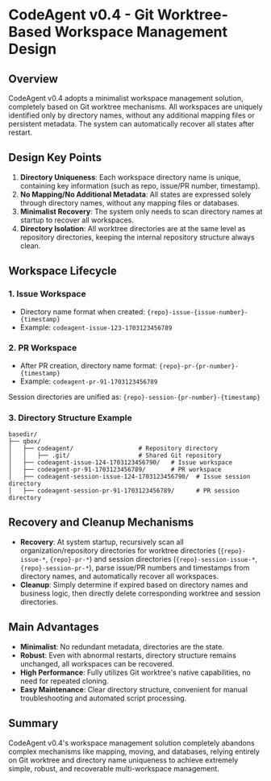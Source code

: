 # CodeAgent v0.4 - Git Worktree-Based Workspace Management Design

## Overview

CodeAgent v0.4 adopts a minimalist workspace management solution, completely based on Git worktree mechanisms. All workspaces are uniquely identified only by directory names, without any additional mapping files or persistent metadata. The system can automatically recover all states after restart.

## Design Key Points

1. **Directory Uniqueness**: Each workspace directory name is unique, containing key information (such as repo, issue/PR number, timestamp).
2. **No Mapping/No Additional Metadata**: All states are expressed solely through directory names, without any mapping files or databases.
3. **Minimalist Recovery**: The system only needs to scan directory names at startup to recover all workspaces.
4. **Directory Isolation**: All worktree directories are at the same level as repository directories, keeping the internal repository structure always clean.

## Workspace Lifecycle

### 1. Issue Workspace

- Directory name format when created: `{repo}-issue-{issue-number}-{timestamp}`
- Example: `codeagent-issue-123-1703123456789`

### 2. PR Workspace

- After PR creation, directory name format: `{repo}-pr-{pr-number}-{timestamp}`
- Example: `codeagent-pr-91-1703123456789`

Session directories are unified as: `{repo}-session-{pr-number}-{timestamp}`

### 3. Directory Structure Example

```
basedir/
├── qbox/
│   ├── codeagent/                  # Repository directory
│   │   ├── .git/                   # Shared Git repository
│   ├── codeagent-issue-124-1703123456790/   # Issue workspace
│   ├── codeagent-pr-91-1703123456789/       # PR workspace
│   ├── codeagent-session-issue-124-1703123456790/  # Issue session directory
│   ├── codeagent-session-pr-91-1703123456789/      # PR session directory
```

## Recovery and Cleanup Mechanisms

- **Recovery**: At system startup, recursively scan all organization/repository directories for worktree directories (`{repo}-issue-*`, `{repo}-pr-*`) and session directories (`{repo}-session-issue-*`, `{repo}-session-pr-*`), parse issue/PR numbers and timestamps from directory names, and automatically recover all workspaces.
- **Cleanup**: Simply determine if expired based on directory names and business logic, then directly delete corresponding worktree and session directories.

## Main Advantages

- **Minimalist**: No redundant metadata, directories are the state.
- **Robust**: Even with abnormal restarts, directory structure remains unchanged, all workspaces can be recovered.
- **High Performance**: Fully utilizes Git worktree's native capabilities, no need for repeated cloning.
- **Easy Maintenance**: Clear directory structure, convenient for manual troubleshooting and automated script processing.

## Summary

CodeAgent v0.4's workspace management solution completely abandons complex mechanisms like mapping, moving, and databases, relying entirely on Git worktree and directory name uniqueness to achieve extremely simple, robust, and recoverable multi-workspace management.
